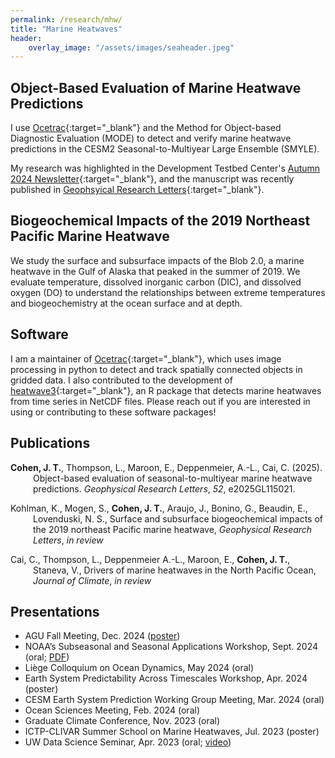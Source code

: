 ```yaml
---
permalink: /research/mhw/
title: "Marine Heatwaves"
header:
    overlay_image: "/assets/images/seaheader.jpeg"
---
```


## Object-Based Evaluation of Marine Heatwave Predictions
I use [Ocetrac](https://github.com/ocetrac/ocetrac){:target="_blank"} and the Method for Object-based Diagnostic Evaluation (MODE) to detect and verify marine heatwave predictions in the CESM2 Seasonal-to-Multiyear Large Ensemble (SMYLE).

My research was highlighted in the Development Testbed Center's [Autumn 2024 Newsletter](https://dtcenter.org/news/2024/04/expansion-mode-applications){:target="_blank"}, and the manuscript was recently published in [Geophsyical Research Letters](https://doi.org/10.1029/2025GL115021){:target="_blank"}.

## Biogeochemical Impacts of the 2019 Northeast Pacific Marine Heatwave
We study the surface and subsurface impacts of the Blob 2.0, a marine heatwave in the Gulf of Alaska that peaked in the summer of 2019. We evaluate temperature, dissolved inorganic carbon (DIC), and dissolved oxygen (DO) to understand the relationships between extreme temperatures and biogeochemistry at the ocean surface and at depth.

## Software
I am a maintainer of [Ocetrac](https://github.com/ocetrac/ocetrac){:target="_blank"}, which uses image processing in python to detect and track spatially connected objects in gridded data. I also contributed to the development of [heatwave3](https://robwschlegel.github.io/heatwave3/index.html){:target="_blank"}, an R package that detects marine heatwaves from time series in NetCDF files. Please reach out if you are interested in using or contributing to these software packages!

## Publications
<div style="text-indent: -36px; padding-left: 36px;">
<p><b>Cohen, J. T.</b>, Thompson, L., Maroon, E., Deppenmeier, A.-L., Cai, C. (2025). Object-based evaluation of seasonal-to-multiyear marine heatwave predictions. <i>Geophysical Research Letters</i>, <i>52</i>, e2025GL115021. <a href="https://doi.org/10.1029/2025GL115021"></a></p>
<p>Kohlman, K., Mogen, S., <b>Cohen, J. T.</b>, Araujo, J., Bonino, G., Beaudin, E., Lovenduski, N. S., Surface and subsurface biogeochemical impacts of the 2019 northeast Pacific marine heatwave, <i>Geophysical Research Letters</i>, <i>in review</i></p>
<p>Cai, C., Thompson, L., Deppenmeier A.-L., Maroon, E., <b>Cohen, J. T.</b>, Staneva, V., Drivers of marine heatwaves in the North Pacific Ocean, <i>Journal of Climate</i>, <i>in review</i></p>
</div>

## Presentations
<ul>
<li>AGU Fall Meeting, Dec. 2024 (<a href="https://agu24.ipostersessions.com/?s=C0-6B-05-5B-85-D1-AA-2D-4B-42-EC-60-23-6C-1C-96">poster</a>)</li>
<li>NOAA’s Subseasonal and Seasonal Applications Workshop, Sept. 2024 (oral; <a href="https://vlab.noaa.gov/documents/17693964/39361920/Day2_session5_Cohen.pdf">PDF</a>)</li>
<li>Liège Colloquium on Ocean Dynamics, May 2024 (oral)</li>
<li>Earth System Predictability Across Timescales Workshop, Apr. 2024 (poster)</li>
<li>CESM Earth System Prediction Working Group Meeting, Mar. 2024 (oral)</li>
<li>Ocean Sciences Meeting, Feb. 2024 (oral)</li>
<li>Graduate Climate Conference, Nov. 2023 (oral)</li>
<li>ICTP-CLIVAR Summer School on Marine Heatwaves, Jul. 2023 (poster)</li>
<li>UW Data Science Seminar, Apr. 2023 (oral; <a href="https://www.youtube.com/watch?v=wDpFAugIQgg">video</a>)</li>
</ul>
